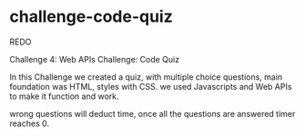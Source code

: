 # challenge-code-quiz

REDO

Challenge 4: Web APIs Challenge: Code Quiz

In this Challenge we created a quiz, with multiple choice questions, main foundation was HTML, styles with CSS.
we used Javascripts and Web APIs to make it function and work.

wrong questions will deduct time, once all the questions are answered timer reaches 0.


